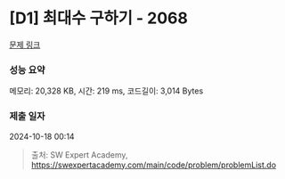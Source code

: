 # [D1] 최대수 구하기 - 2068 

[문제 링크](https://swexpertacademy.com/main/code/problem/problemDetail.do?contestProbId=AV5QQhbqA4QDFAUq) 

### 성능 요약

메모리: 20,328 KB, 시간: 219 ms, 코드길이: 3,014 Bytes

### 제출 일자

2024-10-18 00:14



> 출처: SW Expert Academy, https://swexpertacademy.com/main/code/problem/problemList.do